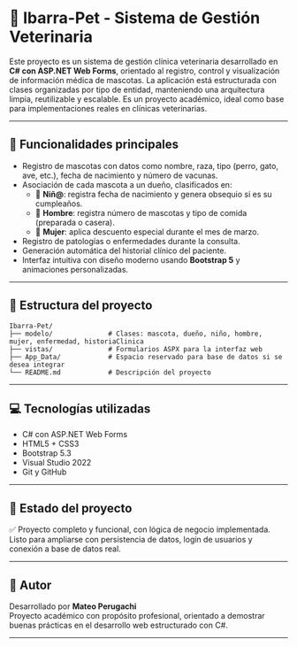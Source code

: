# 🐾 Ibarra-Pet - Sistema de Gestión Veterinaria

Este proyecto es un sistema de gestión clínica veterinaria desarrollado en **C# con ASP.NET Web Forms**, orientado al registro, control y visualización de información médica de mascotas. La aplicación está estructurada con clases organizadas por tipo de entidad, manteniendo una arquitectura limpia, reutilizable y escalable. Es un proyecto académico, ideal como base para implementaciones reales en clínicas veterinarias.

---

## 🚀 Funcionalidades principales

- Registro de mascotas con datos como nombre, raza, tipo (perro, gato, ave, etc.), fecha de nacimiento y número de vacunas.
- Asociación de cada mascota a un dueño, clasificados en:
  - 👶 **Niñ@**: registra fecha de nacimiento y genera obsequio si es su cumpleaños.
  - 👨 **Hombre**: registra número de mascotas y tipo de comida (preparada o casera).
  - 👩 **Mujer**: aplica descuento especial durante el mes de marzo.
- Registro de patologías o enfermedades durante la consulta.
- Generación automática del historial clínico del paciente.
- Interfaz intuitiva con diseño moderno usando **Bootstrap 5** y animaciones personalizadas.

---

## 🧱 Estructura del proyecto

```
Ibarra-Pet/
├── modelo/              # Clases: mascota, dueño, niño, hombre, mujer, enfermedad, historiaClinica
├── vistas/              # Formularios ASPX para la interfaz web
├── App_Data/            # Espacio reservado para base de datos si se desea integrar
└── README.md            # Descripción del proyecto
```


---

## 💻 Tecnologías utilizadas

- C# con ASP.NET Web Forms
- HTML5 + CSS3
- Bootstrap 5.3
- Visual Studio 2022
- Git y GitHub

---

## 📌 Estado del proyecto

✅ Proyecto completo y funcional, con lógica de negocio implementada. Listo para ampliarse con persistencia de datos, login de usuarios y conexión a base de datos real.

---

## 🤝 Autor

Desarrollado por **Mateo Perugachi**  
Proyecto académico con propósito profesional, orientado a demostrar buenas prácticas en el desarrollo web estructurado con C#.

---

